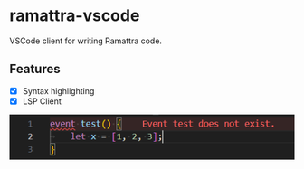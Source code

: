 # ramattra-vscode

VSCode client for writing Ramattra code.

## Features

- [x] Syntax highlighting
- [x] LSP Client

![Showcase](assets/showcase.png)